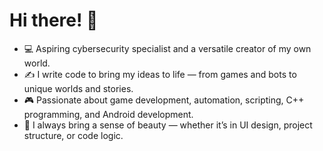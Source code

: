 # Hi there! 👋

- 💻 Aspiring cybersecurity specialist and a versatile creator of my own world.
- ✍️ I write code to bring my ideas to life — from games and bots to unique worlds and stories.
- 🎮 Passionate about game development, automation, scripting, C++ programming, and Android development.
- 🎨 I always bring a sense of beauty — whether it’s in UI design, project structure, or code logic.
